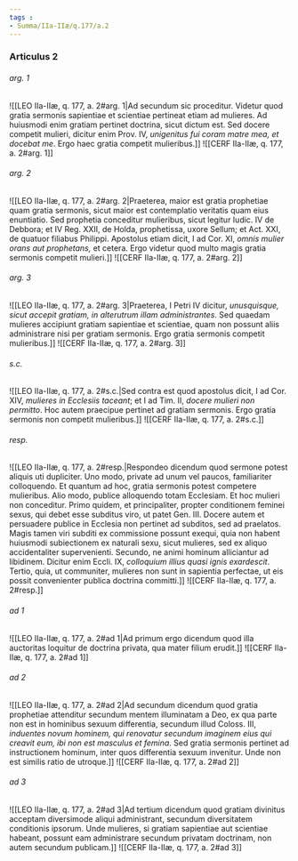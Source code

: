 ```yaml
---
tags : 
- Summa/IIa-IIæ/q.177/a.2
---
```


### Articulus 2

###### arg. 1
![[LEO IIa-IIæ, q. 177, a. 2#arg. 1|Ad secundum sic proceditur. Videtur quod gratia sermonis sapientiae et scientiae pertineat etiam ad mulieres. Ad huiusmodi enim gratiam pertinet doctrina, sicut dictum est. Sed docere competit mulieri, dicitur enim Prov. IV, *unigenitus fui coram matre mea, et docebat me*. Ergo haec gratia competit mulieribus.]]
![[CERF IIa-IIæ, q. 177, a. 2#arg. 1]]

###### arg. 2
![[LEO IIa-IIæ, q. 177, a. 2#arg. 2|Praeterea, maior est gratia prophetiae quam gratia sermonis, sicut maior est contemplatio veritatis quam eius enuntiatio. Sed prophetia conceditur mulieribus, sicut legitur Iudic. IV de Debbora; et IV Reg. XXII, de Holda, prophetissa, uxore Sellum; et Act. XXI, de quatuor filiabus Philippi. Apostolus etiam dicit, I ad Cor. XI, *omnis mulier orans aut prophetans,* et cetera. Ergo videtur quod multo magis gratia sermonis competit mulieri.]]
![[CERF IIa-IIæ, q. 177, a. 2#arg. 2]]

###### arg. 3
![[LEO IIa-IIæ, q. 177, a. 2#arg. 3|Praeterea, I Petri IV dicitur, *unusquisque, sicut accepit gratiam, in alterutrum illam administrantes*. Sed quaedam mulieres accipiunt gratiam sapientiae et scientiae, quam non possunt aliis administrare nisi per gratiam sermonis. Ergo gratia sermonis competit mulieribus.]]
![[CERF IIa-IIæ, q. 177, a. 2#arg. 3]]

###### s.c.
![[LEO IIa-IIæ, q. 177, a. 2#s.c.|Sed contra est quod apostolus dicit, I ad Cor. XIV, *mulieres in Ecclesiis taceant*; et I ad Tim. II, *docere mulieri non permitto*. Hoc autem praecipue pertinet ad gratiam sermonis. Ergo gratia sermonis non competit mulieribus.]]
![[CERF IIa-IIæ, q. 177, a. 2#s.c.]]

###### resp.
![[LEO IIa-IIæ, q. 177, a. 2#resp.|Respondeo dicendum quod sermone potest aliquis uti dupliciter. Uno modo, private ad unum vel paucos, familiariter colloquendo. Et quantum ad hoc, gratia sermonis potest competere mulieribus. Alio modo, publice alloquendo totam Ecclesiam. Et hoc mulieri non conceditur. Primo quidem, et principaliter, propter conditionem feminei sexus, qui debet esse subditus viro, ut patet Gen. III. Docere autem et persuadere publice in Ecclesia non pertinet ad subditos, sed ad praelatos. Magis tamen viri subditi ex commissione possunt exequi, quia non habent huiusmodi subiectionem ex naturali sexu, sicut mulieres, sed ex aliquo accidentaliter supervenienti. Secundo, ne animi hominum alliciantur ad libidinem. Dicitur enim Eccli. IX, *colloquium illius quasi ignis exardescit*. Tertio, quia, ut communiter, mulieres non sunt in sapientia perfectae, ut eis possit convenienter publica doctrina committi.]]
![[CERF IIa-IIæ, q. 177, a. 2#resp.]]

###### ad 1
![[LEO IIa-IIæ, q. 177, a. 2#ad 1|Ad primum ergo dicendum quod illa auctoritas loquitur de doctrina privata, qua mater filium erudit.]]
![[CERF IIa-IIæ, q. 177, a. 2#ad 1]]

###### ad 2
![[LEO IIa-IIæ, q. 177, a. 2#ad 2|Ad secundum dicendum quod gratia prophetiae attenditur secundum mentem illuminatam a Deo, ex qua parte non est in hominibus sexuum differentia, secundum illud Coloss. III, *induentes novum hominem, qui renovatur secundum imaginem eius qui creavit eum, ibi non est masculus et femina*. Sed gratia sermonis pertinet ad instructionem hominum, inter quos differentia sexuum invenitur. Unde non est similis ratio de utroque.]]
![[CERF IIa-IIæ, q. 177, a. 2#ad 2]]

###### ad 3
![[LEO IIa-IIæ, q. 177, a. 2#ad 3|Ad tertium dicendum quod gratiam divinitus acceptam diversimode aliqui administrant, secundum diversitatem conditionis ipsorum. Unde mulieres, si gratiam sapientiae aut scientiae habeant, possunt eam administrare secundum privatam doctrinam, non autem secundum publicam.]]
![[CERF IIa-IIæ, q. 177, a. 2#ad 3]]

